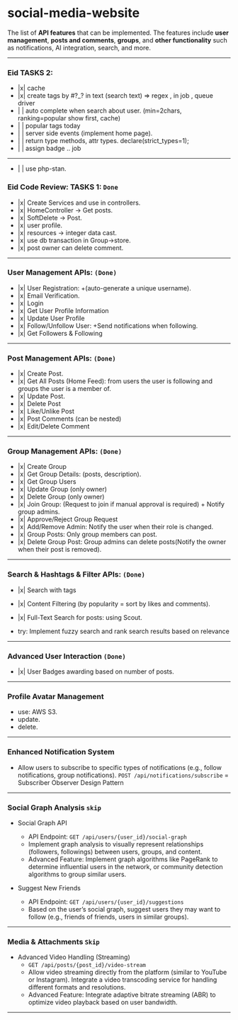 # social-media-website

The list of **API features** that can be implemented. The features include **user management**, **posts and comments**, **groups**, and **other functionality** such as notifications, AI integration, search, and more.

---

### Eid TASKS 2: 
  - |x| cache
  - |x| create tags by #?_? in text (search text) => regex , in job , queue driver 
  - | | auto complete when search about user. (min=2chars, ranking=popular show first, cache)
  - | | popular tags today
  - | | server side events (implement home page).
  - | | return type methods, attr types. declare(strict_types=1);
  - | | assign badge .. job

---

- | | use php-stan.

### Eid Code Review: TASKS 1: `Done`
  - |x| Create Services and use in controllers.
  - |x| HomeController -> Get posts.
  - |x| SoftDelete -> Post.
  - |x| user profile. 
  - |x| resources -> integer data cast.
  - |x| use db transaction in Group->store.
  - |x| post owner can delete comment.
  

---

### User Management APIs: `(Done)`
  - |x| User Registration: +(auto-generate a unique username).
  - |x| Email Verification.
  - |x| Login
  - |x| Get User Profile Information
  - |x| Update User Profile
  - |x| Follow/Unfollow User: +Send notifications when following.
  - |x| Get Followers & Following

---

### Post Management APIs: `(Done)`
  - |x| Create Post.
  - |x| Get All Posts (Home Feed): from users the user is following and groups the user is a member of.
  - |x| Update Post.
  - |x| Delete Post
  - |x| Like/Unlike Post
  - |x| Post Comments (can be nested)
  - |x| Edit/Delete Comment

---

### Group Management APIs: `(Done)`
  - |x| Create Group
  - |x| Get Group Details:  (posts, description).
  - |x| Get Group Users
  - |x| Update Group (only owner)
  - |x| Delete Group (only owner)
  - |x| Join Group: (Request to join if manual approval is required) + Notify group admins.
  - |x| Approve/Reject Group Request
  - |x| Add/Remove Admin: Notify the user when their role is changed.
  - |x| Group Posts: Only group members can post.
  - |x| Delete Group Post:  Group admins can delete posts(Notify the owner when their post is removed).

---

### Search & Hashtags & Filter APIs: `(Done)`
  - |x| Search with tags
  - |x| Content Filtering (by popularity = sort by likes and comments).
- |x| Full-Text Search for posts: using Scout.

- try: Implement fuzzy search and rank search results based on relevance

---

### Advanced User Interaction `(Done)`
  - |x| User Badges awarding based on number of posts. 

---

### Profile Avatar Management
  - use: AWS S3.
  - update.
  - delete.

---

### Enhanced Notification System
  - Allow users to subscribe to specific types of notifications (e.g., follow notifications, group notifications). `POST /api/notifications/subscribe`
= Subscriber Observer Design Pattern

---

### Social Graph Analysis `skip`

- Social Graph API
    - API Endpoint: `GET /api/users/{user_id}/social-graph`
    - Implement graph analysis to visually represent relationships (followers, followings) between users, groups, and content.
    - Advanced Feature: Implement graph algorithms like PageRank to determine influential users in the network, or community detection algorithms to group similar users.

- Suggest New Friends
  - API Endpoint: `GET /api/users/{user_id}/suggestions`
  - Based on the user’s social graph, suggest users they may want to follow (e.g., friends of friends, users in similar groups).

---

### Media & Attachments `Skip`

- Advanced Video Handling (Streaming)
    - `GET /api/posts/{post_id}/video-stream`
    - Allow video streaming directly from the platform (similar to YouTube or Instagram). Integrate a video transcoding service for handling different formats and resolutions.
    - Advanced Feature: Integrate adaptive bitrate streaming (ABR) to optimize video playback based on user bandwidth.

---

